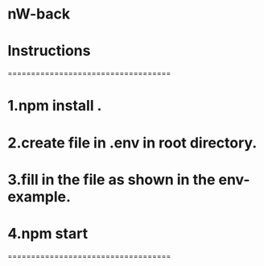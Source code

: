 # nW-back

# Instructions

===================================

# 1.npm install .

# 2.create file in .env in root directory.

# 3.fill in the file as shown in the env-example.

# 4.npm start

===================================
